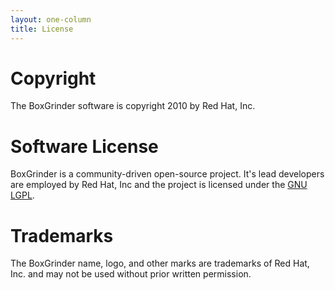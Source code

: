 ```yaml
---
layout: one-column
title: License
---
```


# Copyright

The BoxGrinder software is copyright 2010 by Red Hat, Inc.

# Software License

BoxGrinder is a community-driven open-source project. It's lead
developers are employed by Red Hat, Inc and the project is licensed
under the [GNU LGPL](/license-lgpl.txt).

# Trademarks

The BoxGrinder name, logo, and other marks are trademarks of
Red Hat, Inc. and may not be used without prior written permission.
